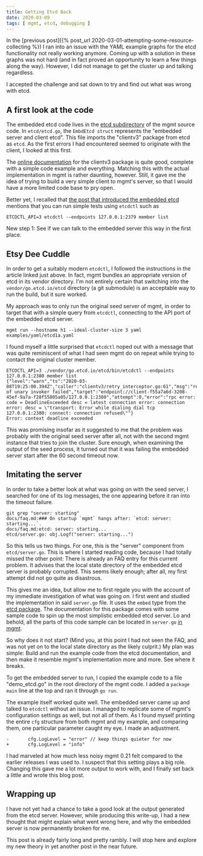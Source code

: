 ```yaml
---
title: Getting Etcd Back
date: 2020-03-09
tags: [ mgmt, etcd, debugging ]
---
```


In the [previous
post]({% post_url 2020-03-01-attempting-some-resource-collecting %}) I ran into
an issue with the YAML example graphs for the etcd functionality not really
working anymore. Coming up with a solution in these graphs was not hard (and in
fact proved an opportunity to learn a few things along the way). However, I did
not manage to get the cluster up and talking regardless.

I accepted the challenge and sat down to try and find out what was wrong with
etcd.

## A first look at the code

The embedded etcd code lives in the [etcd
subdirectory](https://github.com/purpleidea/mgmt/tree/master/etcd) of the mgmt
source code. In `etcd/etcd.go`, the `EmbdEtcd struct` represents the
"embedded server and client etcd". This file imports the "clientv3" package
from etcd as `etcd`. As the first errors I had encountered seemed to originate
with the client, I looked at this first.

The [online documentation](https://godoc.org/github.com/coreos/etcd/clientv3)
for the clientv3 package is
quite good, complete with a simple code example and everything. Matching this
with the actual implementation in mgmt is rather daunting, however. Still, it
gave me the idea of trying to build a very simple client to mgmt's server, so
that I would have a more limited code base to pry open.

Better yet, I recalled that [the post that introduced the embedded
etcd](https://purpleidea.com/blog/2016/06/20/automatic-clustering-in-mgmt/)
mentions that you can run simple tests using `etcdctl` such as

```
ETCDCTL_API=3 etcdctl --endpoints 127.0.0.1:2379 member list
```

New step 1: See if we can talk to the embedded server this way in the first
place.

## Etsy Dee Cuddle

In order to get a suitably modern `etcdctl`, I followed the instructions in the
article linked just above. In fact, mgmt bundles an appropriate version of etcd
in its vendor directory. I'm not entirely certain that switching into the
`vendor/go.etcd.io/etcd` directory (a git submodule) is an acceptable way to run
the build, but it sure worked.

My approach was to only run the original seed server of mgmt, in order to target
that with a simple query from `etcdctl`, connecting to the API port of the
embedded etcd server.

```
mgmt run --hostname h1 --ideal-cluster-size 3 yaml examples/yaml/etcd1a.yaml
```

I found myself a little surprised that `etcdctl` noped out with a message that
was quite reminiscent of what I had seen mgmt do on repeat while trying to
contact the original cluster member.

```
ETCDCTL_API=3 ./vendor/go.etcd.io/etcd/bin/etcdctl --endpoints 127.0.0.1:2380 member list
{"level":"warn","ts":"2020-03-08T19:25:00.394Z","caller":"clientv3/retry_interceptor.go:61","msg":"retrying of unary invoker failed","target":"endpoint://client-f55a7a6d-3208-45ef-9a7a-f28f55805a05/127.0.0.1:2380","attempt":0,"error":"rpc error: code = DeadlineExceeded desc = latest connection error: connection error: desc = \"transport: Error while dialing dial tcp 127.0.0.1:2380: connect: connection refused\""}
Error: context deadline exceeded
```

This was promising insofar as it suggested to me that the problem was probably
with the original seed server after all, not with the second mgmt instance that
tries to join the cluster. Sure enough, when examining the output of the seed
process, it turned out that it was failing the embedded server start after the
60 second timeout now.

## Imitating the server

In order to take a better look at what was going on with the seed server, I
searched for one of its log messages, the one appearing before it ran into the
timeout failure.

```
git grep "server: starting"
docs/faq.md:### On startup `mgmt` hangs after: `etcd: server: starting...`.
docs/faq.md:etcd: server: starting...
etcd/server.go: obj.Logf("server: starting...")
```

So this tells us two things. For one, this is the "server" component from
`etcd/server.go`. This is where I started reading code, because I had totally
missed the other point: There is already an FAQ entry for this current problem.
It advises that the local state directory of the embedded etcd server is
probably corrupted. This seems likely enough; after all, my first attempt did
not go quite as disastrous.

This gives me an idea, but allow me to first regale you with the account of my
immediate investigation of what was going on. I first went and studied the
implementation in said `server.go` file. It uses the `embed` type from the
[etcd package](https://godoc.org/github.com/coreos/etcd/embed). The
documentation for this package comes with some sample code to spin up the most
simplistic embedded etcd server. Lo and behold, all the parts of this code
sample can be located in `server.go` [in mgmt](https://github.com/purpleidea/mgmt/blob/3bce96bbd509ad5ffb35ead52128dec5c1a67abf/etcd/server.go#L139`).

So why does it not start? (Mind you, at this point I had not seen the FAQ, and
was not yet on to the local state directory as the likely culprit.) My plan was
simple: Build and run the example code from the etcd documentation, and then
make it resemble mgmt's implementation more and more. See where it breaks.

To get the embedded server to run, I copied the example code to a file
"demo_etcd.go" in the root directory of the mgmt code. I added a `package main`
line at the top and ran it through `go run`.

The example itself worked quite well. The embedded server came up and talked to
`etcdctl` without an issue. I managed to replicate some of mgmt's configuration
settings as well, but not all of them. As I found myself printing the entire
`cfg` structure from both mgmt and my example, and comparing them, one
particular parameter caught my eye. I made an adjustment.

```
-       cfg.LogLevel = "error" // keep things quieter for now
+       cfg.LogLevel = "info"
```

I had marveled at how much less noisy mgmt 0.21 felt compared to the earlier
releases I was used to. I suspect that this setting plays a big role. Changing
this gave me a lot more output to work with, and I finally set back a little
and wrote this blog post.

## Wrapping up

I have not yet had a chance to take a good look at the output generated from
the etcd server. However, while producing this write-up, I had a new thought
that might explain what went wrong here, and why the embedded server is now
permanently broken for me.

This post is already fairly long and pretty rambly. I will stop here and explore
my new theory in yet another post in the near future.
